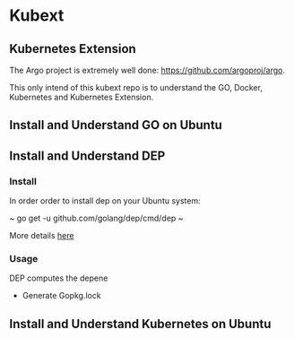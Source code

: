 # Kubext

## Kubernetes Extension

The Argo project is extremely well done: https://github.com/argoproj/argo.

This only intend of this kubext repo is to understand the GO, Docker, Kubernetes
and Kubernetes Extension. 

## Install and Understand GO on Ubuntu


## Install and Understand DEP


### Install

In order order to install dep on your Ubuntu system:

~
go get -u github.com/golang/dep/cmd/dep
~

More details [here](https://golang.github.io/dep/docs/installation.html)

### Usage

DEP computes the depene
- Generate Gopkg.lock

## Install and Understand Kubernetes on Ubuntu



